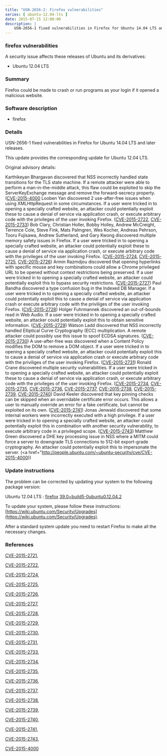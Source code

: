 ```yaml
---
title: "USN-2656-2: Firefox vulnerabilities"
series: [ ubuntu-12.04-lts ]
date: 2015-07-15 12:00:00
description: |
    USN-2656-1 fixed vulnerabilities in Firefox for Ubuntu 14.04 LTS and later releases.
--- 
```

 
### firefox vulnerabilities

A security issue affects these releases of Ubuntu and its derivatives:

* Ubuntu 12.04 LTS

### Summary

Firefox could be made to crash or run programs as your login if it opened a malicious website.

### Software description

* firefox 

### Details

USN-2656-1 fixed vulnerabilities in Firefox for Ubuntu 14.04 LTS and later releases.

This update provides the corresponding update for Ubuntu 12.04 LTS.

Original advisory details:

 Karthikeyan Bhargavan discovered that NSS incorrectly handled state transitions for the TLS state machine. If a remote attacker were able to perform a man-in-the-middle attack, this flaw could be exploited to skip the ServerKeyExchange message and remove the forward-secrecy property. ([CVE-2015-4000](http://people.ubuntu.com/~ubuntu-security/cve/CVE-2015-2721">CVE-2015-2721</a>) Looben Yan discovered 2 use-after-free issues when using XMLHttpRequest in some circumstances. If a user were tricked in to opening a specially crafted website, an attacker could potentially exploit these to cause a denial of service via application crash, or execute arbitrary code with the privileges of the user invoking Firefox. (<a href="http://people.ubuntu.com/~ubuntu-security/cve/CVE-2015-2722">CVE-2015-2722</a>, <a href="http://people.ubuntu.com/~ubuntu-security/cve/CVE-2015-2733">CVE-2015-2733</a>) Bob Clary, Christian Holler, Bobby Holley, Andrew McCreight, Terrence Cole, Steve Fink, Mats Palmgren, Wes Kocher, Andreas Pehrson, Tooru Fujisawa, Andrew Sutherland, and Gary Kwong discovered multiple memory safety issues in Firefox. If a user were tricked in to opening a specially crafted website, an attacker could potentially exploit these to cause a denial of service via application crash, or execute arbitrary code with the privileges of the user invoking Firefox. (<a href="http://people.ubuntu.com/~ubuntu-security/cve/CVE-2015-2724">CVE-2015-2724</a>, <a href="http://people.ubuntu.com/~ubuntu-security/cve/CVE-2015-2725">CVE-2015-2725</a>, <a href="http://people.ubuntu.com/~ubuntu-security/cve/CVE-2015-2726">CVE-2015-2726</a>) Armin Razmdjou discovered that opening hyperlinks with specific mouse and key combinations could allow a Chrome privileged URL to be opened without context restrictions being preserved. If a user were tricked in to opening a specially crafted website, an attacker could potentially exploit this to bypass security restrictions. (<a href="http://people.ubuntu.com/~ubuntu-security/cve/CVE-2015-2727">CVE-2015-2727</a>) Paul Bandha discovered a type confusion bug in the Indexed DB Manager. If a user were tricked in to opening a specially crafted website, an attacker could potentially exploit this to cause a denial of service via application crash or execute arbitrary code with the priviliges of the user invoking Firefox. (<a href="http://people.ubuntu.com/~ubuntu-security/cve/CVE-2015-2728">CVE-2015-2728</a>) Holger Fuhrmannek discovered an out-of-bounds read in Web Audio. If a user were tricked in to opening a specially crafted website, an attacker could potentially exploit this to obtain sensitive information. (<a href="http://people.ubuntu.com/~ubuntu-security/cve/CVE-2015-2729">CVE-2015-2729</a>) Watson Ladd discovered that NSS incorrectly handled Elliptical Curve Cryptography (ECC) multiplication. A remote attacker could possibly use this issue to spoof ECDSA signatures. (<a href="http://people.ubuntu.com/~ubuntu-security/cve/CVE-2015-2730">CVE-2015-2730</a>) A use-after-free was discovered when a Content Policy modifies the DOM to remove a DOM object. If a user were tricked in to opening a specially crafted website, an attacker could potentially exploit this to cause a denial of service via application crash or execute arbitrary code with the priviliges of the user invoking Firefox. (<a href="http://people.ubuntu.com/~ubuntu-security/cve/CVE-2015-2731">CVE-2015-2731</a>) Ronald Crane discovered multiple security vulnerabilities. If a user were tricked in to opening a specially crafted website, an attacker could potentially exploit these to cause a denial of service via application crash, or execute arbitrary code with the privileges of the user invoking Firefox. (<a href="http://people.ubuntu.com/~ubuntu-security/cve/CVE-2015-2734">CVE-2015-2734</a>, <a href="http://people.ubuntu.com/~ubuntu-security/cve/CVE-2015-2735">CVE-2015-2735</a>, <a href="http://people.ubuntu.com/~ubuntu-security/cve/CVE-2015-2736">CVE-2015-2736</a>, <a href="http://people.ubuntu.com/~ubuntu-security/cve/CVE-2015-2737">CVE-2015-2737</a>, <a href="http://people.ubuntu.com/~ubuntu-security/cve/CVE-2015-2738">CVE-2015-2738</a>, <a href="http://people.ubuntu.com/~ubuntu-security/cve/CVE-2015-2739">CVE-2015-2739</a>, <a href="http://people.ubuntu.com/~ubuntu-security/cve/CVE-2015-2740">CVE-2015-2740</a>) David Keeler discovered that key pinning checks can be skipped when an overridable certificate error occurs. This allows a user to manually override an error for a fake certificate, but cannot be exploited on its own. (<a href="http://people.ubuntu.com/~ubuntu-security/cve/CVE-2015-2741">CVE-2015-2741</a>) Jonas Jenwald discovered that some internal workers were incorrectly executed with a high privilege. If a user were tricked in to opening a specially crafted website, an attacker could potentially exploit this in combination with another security vulnerability, to execute arbitrary code in a privileged scope. (<a href="http://people.ubuntu.com/~ubuntu-security/cve/CVE-2015-2743">CVE-2015-2743</a>) Matthew Green discovered a DHE key processing issue in NSS where a MITM could force a server to downgrade TLS connections to 512-bit export-grade cryptography. An attacker could potentially exploit this to impersonate the server. (<a href="http://people.ubuntu.com/~ubuntu-security/cve/CVE-2015-4000)) 

### Update instructions

The problem can be corrected by updating your system to the following package version:

Ubuntu 12.04 LTS
 : [firefox](https://launchpad.net/ubuntu/+source/firefox) <span> [39.0+build5-0ubuntu0.12.04.2](https://launchpad.net/ubuntu/+source/firefox/39.0+build5-0ubuntu0.12.04.2) </span> 

To update your system, please follow these instructions: [https://wiki.ubuntu.com/Security/Upgrades](https://wiki.ubuntu.com/Security/Upgrades).

After a standard system update you need to restart Firefox to make all the necessary changes. 

### References

 [CVE-2015-2721](http://people.ubuntu.com/~ubuntu-security/cve/CVE-2015-2721), 

 [CVE-2015-2722](http://people.ubuntu.com/~ubuntu-security/cve/CVE-2015-2722), 

 [CVE-2015-2724](http://people.ubuntu.com/~ubuntu-security/cve/CVE-2015-2724), 

 [CVE-2015-2725](http://people.ubuntu.com/~ubuntu-security/cve/CVE-2015-2725), 

 [CVE-2015-2726](http://people.ubuntu.com/~ubuntu-security/cve/CVE-2015-2726), 

 [CVE-2015-2727](http://people.ubuntu.com/~ubuntu-security/cve/CVE-2015-2727), 

 [CVE-2015-2728](http://people.ubuntu.com/~ubuntu-security/cve/CVE-2015-2728), 

 [CVE-2015-2729](http://people.ubuntu.com/~ubuntu-security/cve/CVE-2015-2729), 

 [CVE-2015-2730](http://people.ubuntu.com/~ubuntu-security/cve/CVE-2015-2730), 

 [CVE-2015-2731](http://people.ubuntu.com/~ubuntu-security/cve/CVE-2015-2731), 

 [CVE-2015-2733](http://people.ubuntu.com/~ubuntu-security/cve/CVE-2015-2733), 

 [CVE-2015-2734](http://people.ubuntu.com/~ubuntu-security/cve/CVE-2015-2734), 

 [CVE-2015-2735](http://people.ubuntu.com/~ubuntu-security/cve/CVE-2015-2735), 

 [CVE-2015-2736](http://people.ubuntu.com/~ubuntu-security/cve/CVE-2015-2736), 

 [CVE-2015-2737](http://people.ubuntu.com/~ubuntu-security/cve/CVE-2015-2737), 

 [CVE-2015-2738](http://people.ubuntu.com/~ubuntu-security/cve/CVE-2015-2738), 

 [CVE-2015-2739](http://people.ubuntu.com/~ubuntu-security/cve/CVE-2015-2739), 

 [CVE-2015-2740](http://people.ubuntu.com/~ubuntu-security/cve/CVE-2015-2740), 

 [CVE-2015-2741](http://people.ubuntu.com/~ubuntu-security/cve/CVE-2015-2741), 

 [CVE-2015-2743](http://people.ubuntu.com/~ubuntu-security/cve/CVE-2015-2743), 

 [CVE-2015-4000](http://people.ubuntu.com/~ubuntu-security/cve/CVE-2015-4000)
 
